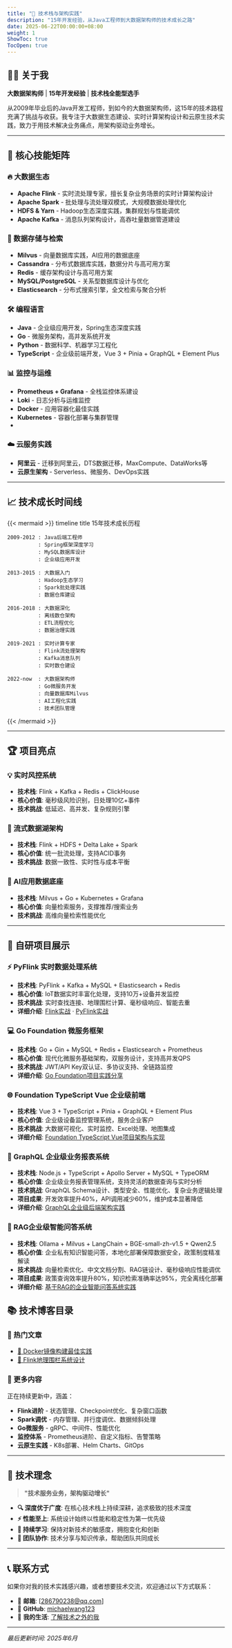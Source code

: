 ```yaml
---
title: "🚀 技术栈与架构实践"
description: "15年开发经验，从Java工程师到大数据架构师的技术成长之路"
date: 2025-06-22T00:00:00+08:00
weight: 1
ShowToc: true
TocOpen: true
---
```


## 👨‍💻 关于我

**大数据架构师** | **15年开发经验** | **技术栈全能型选手**

从2009年毕业后的Java开发工程师，到如今的大数据架构师，这15年的技术路程充满了挑战与收获。我专注于大数据生态建设、实时计算架构设计和云原生技术实践，致力于用技术解决业务痛点，用架构驱动业务增长。

---

## 🎯 核心技能矩阵

### 🔥 大数据生态
- **Apache Flink** - 实时流处理专家，擅长复杂业务场景的实时计算架构设计
- **Apache Spark** - 批处理与流处理双模式，大规模数据处理优化
- **HDFS & Yarn** - Hadoop生态深度实践，集群规划与性能调优
- **Apache Kafka** - 消息队列架构设计，高吞吐量数据管道建设

### 💾 数据存储与检索
- **Milvus** - 向量数据库实践，AI应用的数据底座
- **Cassandra** - 分布式数据库实践，数据分片与高可用方案
- **Redis** - 缓存架构设计与高可用方案
- **MySQL/PostgreSQL** - 关系型数据库设计与优化
- **Elasticsearch** - 分布式搜索引擎，全文检索与聚合分析

### 🛠️ 编程语言
- **Java** - 企业级应用开发，Spring生态深度实践
- **Go** - 微服务架构，高并发系统开发
- **Python** - 数据科学、机器学习工程化
- **TypeScript** - 企业级前端开发，Vue 3 + Pinia + GraphQL + Element Plus

### 📊 监控与运维
- **Prometheus + Grafana** - 全栈监控体系建设
- **Loki** - 日志分析与运维监控
- **Docker** - 应用容器化最佳实践
- **Kubernetes** - 容器化部署与集群管理
- 
### ☁️ 云服务实践
- **阿里云** - 迁移到阿里云，DTS数据迁移，MaxCompute、DataWorks等
- **云原生架构** - Serverless、微服务、DevOps实践

---

## 📈 技术成长时间线

{{< mermaid >}}
timeline
    title 15年技术成长历程
    
    2009-2012 : Java后端工程师
              : Spring框架深度学习
              : MySQL数据库设计
              : 企业级应用开发
    
    2013-2015 : 大数据入门
              : Hadoop生态学习
              : Spark批处理实践
              : 数据仓库建设
    
    2016-2018 : 大数据深化
              : 离线数仓架构
              : ETL流程优化
              : 数据治理实践
    
    2019-2021 : 实时计算专家
              : Flink流处理架构
              : Kafka消息队列
              : 实时数仓建设
    
    2022-now  : 大数据架构师
              : Go微服务开发
              : 向量数据库Milvus
              : AI工程化实践
              : 技术团队管理
{{< /mermaid >}}

---

## 🏆 项目亮点

### 💡 实时风控系统
- **技术栈**: Flink + Kafka + Redis + ClickHouse
- **核心价值**: 毫秒级风险识别，日处理10亿+事件
- **技术挑战**: 低延迟、高并发、复杂规则引擎

### 🌊 流式数据湖架构
- **技术栈**: Flink + HDFS + Delta Lake + Spark
- **核心价值**: 统一批流处理，支持ACID事务
- **技术挑战**: 数据一致性、实时性与成本平衡

### 🤖 AI应用数据底座
- **技术栈**: Milvus + Go + Kubernetes + Grafana
- **核心价值**: 向量检索服务，支撑推荐/搜索业务
- **技术挑战**: 高维向量检索性能优化

---

## 🚀 自研项目展示

### ⚡ PyFlink 实时数据处理系统
- **技术栈**: PyFlink + Kafka + MySQL + Elasticsearch + Redis
- **核心价值**: IoT数据实时丰富化处理，支持10万+设备并发监控
- **技术挑战**: 实时查找连接、地理围栏计算、毫秒级响应、智能去重
- **详细介绍**: [Flink实战](/posts/skill-learning/flink/flink-java-project-readme/) 
             · [PyFlink实战](/posts/skill-learning/flink-python/flink-python-project-readme/) 

### 💻 Go Foundation 微服务框架
- **技术栈**: Go + Gin + MySQL + Redis + Elasticsearch + Prometheus
- **核心价值**: 现代化微服务基础架构，双服务设计，支持高并发QPS
- **技术挑战**: JWT/API Key双认证、多协议支持、全链路监控
- **详细介绍**: [Go Foundation项目实践分享](/posts/skill-learning/golang/go-foundation-project-readme/)

### 🌐 Foundation TypeScript Vue 企业级前端
- **技术栈**: Vue 3 + TypeScript + Pinia + GraphQL + Element Plus
- **核心价值**: 企业级设备监控管理系统，服务企业客户
- **技术挑战**: 大数据可视化、实时监控、Excel处理、地图集成
- **详细介绍**: [Foundation TypeScript Vue项目架构与实现](/posts/skill-learning/front/vue/foundation-typescript-vue-project-readme/)

### 🔗 GraphQL 企业级业务报表系统
- **技术栈**: Node.js + TypeScript + Apollo Server + MySQL + TypeORM
- **核心价值**: 企业级业务报表管理系统，支持灵活的数据查询与实时分析
- **技术挑战**: GraphQL Schema设计、类型安全、性能优化、复杂业务逻辑处理
- **项目成果**: 开发效率提升40%，API调用减少60%，维护成本显著降低
- **详细介绍**: [GraphQL企业级后端架构实践](/posts/skill-learning/graphql/graphql-project-readme/)

### 🤖 RAG企业级智能问答系统
- **技术栈**: Ollama + Milvus + LangChain + BGE-small-zh-v1.5 + Qwen2.5
- **核心价值**: 企业私有知识智能问答，本地化部署保障数据安全，政策制度精准解读
- **技术挑战**: 向量检索优化、中文文档分割、RAG链设计、毫秒级响应性能调优
- **项目成果**: 政策查询效率提升80%，知识检索准确率达95%，完全离线化部署
- **详细介绍**: [基于RAG的企业智能问答系统实践](/posts/skill-learning/llm/rag_based_enterprise_qa_system/)



## 📚 技术博客目录

### 🔗 热门文章

- [🐳 Docker镜像构建最佳实践](/posts/skill-learning/docker/docker-image-build/)
- [🚀 Flink地理围栏系统设计](/posts/skill-learning/flink-python/blog_geo_fence_system/)

### 📖 更多内容
正在持续更新中，涵盖：
- **Flink进阶** - 状态管理、Checkpoint优化、复杂窗口函数
- **Spark调优** - 内存管理、并行度调优、数据倾斜处理  
- **Go微服务** - gRPC、中间件、性能优化
- **监控体系** - Prometheus进阶、自定义指标、告警策略
- **云原生实践** - K8s部署、Helm Charts、GitOps

---

## 🎨 技术理念

> **"技术服务业务，架构驱动增长"**

- **🔍 深度优于广度**: 在核心技术栈上持续深耕，追求极致的技术深度
- **⚡ 性能至上**: 系统设计始终以性能和稳定性为第一优先级  
- **🔄 持续学习**: 保持对新技术的敏感度，拥抱变化和创新
- **👥 团队协作**: 技术分享与知识传承，帮助团队共同成长

---

## 📞 联系方式

如果你对我的技术实践感兴趣，或者想要技术交流，欢迎通过以下方式联系：

- 📧 **邮箱**: [286790238@qq.com]
- 🐙 **GitHub**: [michaelwang123](https://github.com/michaelwang123)
- 🌟 **我的生活**: [了解技术之外的我](/posts/mylife/)

---

*最后更新时间: 2025年6月*
